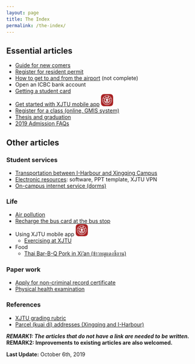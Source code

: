 ```yaml
---
layout: page
title: The Index
permalink: /the-index/
---
```

## Essential articles
* [Guide for new comers](/guidelines/new-comers)
* [Register for resident permit](../guidelines/resident-permit)
* [How to get to and from the airport](/guidelines/airport-transport) (not complete)
* Open an ICBC bank account
* [Getting a student card](/guidelines/get-a-student-card)
* [Get started with XJTU mobile app](/guidelines/xjtu-mobile-app) ![XJTU Mobile app icon](/assets/img/xjtu-mobile-app/app-icon-small.png)
* [Register for a class (online, GMIS system)](/guidelines/class-registration)
* [Thesis and graduation](/guidelines/thesis)
* [2019 Admission FAQs](/guidelines/2019-admission-faq)

## Other articles
### Student services
* [Transportation between I-Harbour and Xingqing Campus](/guidelines/transport-iharbour-xingqing)
* [Electronic resources](/guidelines/electronic-resources): software, PPT template, XJTU VPN
* [On-campus internet service (dorms)](/guidelines/campus-internet-service)

### Life
- [Air pollution](/guidelines/air-pollution/)
- [Recharge the bus card at the bus stop](/guidelines/recharge-bus-card-bus-stop/)
- Using XJTU mobile app ![XJTU Mobile app icon](/assets/img/xjtu-mobile-app/app-icon-small.png)
  - [Exercising at XJTU](/guidelines/exercise/)
- Food
  - [Thai Bar-B-Q Pork in Xi’an (ข้าวหมูแดงซีอาน)](/guidelines/red-pork-rice)
  
### Paper work
* [Apply for non-criminal record certificate](/guidelines/non-criminal-record/)
* [Physical health examination](/guidelines/health-exam/)

### References
* [XJTU grading rubric](/guidelines/ref-grades)
* [Parcel (kuai di) addresses (Xingqing and I-Harbour)](/guidelines/xjtu-parcel-address)

***REMARK1: The articles that do not have a link are needed to be written.***
<br />
**REMARK2: Improvements to existing articles are also welcomed.**

**Last Update:** October 6th, 2019
